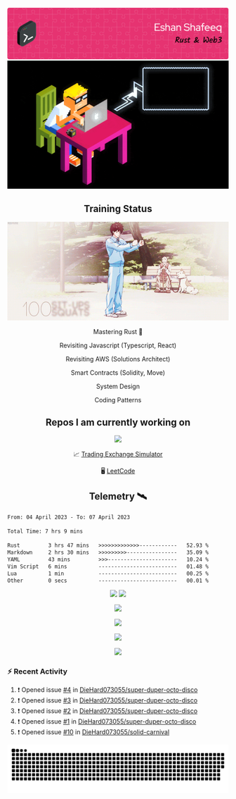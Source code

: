 ![Header](/assets/github-header-image.png)
![Work in Progress](/assets/WIP.gif "Work in Progress")


<h2 align="center">Training Status</h2>
<p align="center">
  <img alig src="/assets/saitama_training.gif" />
</p>


<p align="center">
Mastering Rust 🦀  
</p>
<p align="center">
Revisiting Javascript (Typescript, React)  
</p>
<p align="center">
Revisiting AWS (Solutions Architect)  
</p>
<p align="center">
Smart Contracts (Solidity, Move)  
</p>
<p align="center">
System Design  
</p>
<p align="center">
Coding Patterns  
</p>

<h2 align="center">Repos I am currently working on </h2>
<p align="center">
  <img alig src="/assets/Izuku_uses_Faux_100.gif" />
</p>

<p align="center">
 📈 <a href="https://github.com/DieHard073055/solid-carnival">Trading Exchange Simulator</a></li>
</p>
<p align="center">
 🖥  <a href="https://github.com/DieHard073055/super-duper-octo-disc">LeetCode</a></li>
</p>


<h2 align="center">Telemetry  🛰</h2>
<!--START_SECTION:waka-->

```text
From: 04 April 2023 - To: 07 April 2023

Total Time: 7 hrs 9 mins

Rust         3 hrs 47 mins   >>>>>>>>>>>>>------------   52.93 %
Markdown     2 hrs 30 mins   >>>>>>>>>----------------   35.09 %
YAML         43 mins         >>>----------------------   10.24 %
Vim Script   6 mins          -------------------------   01.48 %
Lua          1 min           -------------------------   00.25 %
Other        0 secs          -------------------------   00.01 %
```
<!--END_SECTION:waka-->

<p align="center">
  <img width="500" alig src="https://wakatime.com/share/@e5cdae17-ff21-447b-88c4-dbcea5d0baa2/4578abe6-1ecf-4208-bbce-9cfc08a143ad.svg" />
  <img width="500" alig src="https://wakatime.com/share/@e5cdae17-ff21-447b-88c4-dbcea5d0baa2/408d90d5-b838-4730-880e-a778bf51a460.svg" />
</p>

<p align="center">
  <img alig src="https://github-profile-trophy.vercel.app/?username=diehard073055&theme=darkhub" />
</p>

<p align="center">
  <img alig src="https://github-readme-stats.vercel.app/api?username=diehard073055&show_icons=true&theme=radical&card_width=700" />
</p>

<p align="center">
  <img alig src="https://github-readme-stats.vercel.app/api/top-langs/?username=diehard073055&theme=radical&card_width=700" />
</p>
<p align="center">
  <img alig src="https://streak-stats.demolab.com?user=diehard073055&theme=dark&hide_border=true" />
</p>



### ⚡ Recent Activity

<!--START_SECTION:activity-->
1. ❗️ Opened issue [#4](https://github.com/DieHard073055/super-duper-octo-disco/issues/4) in [DieHard073055/super-duper-octo-disco](https://github.com/DieHard073055/super-duper-octo-disco)
2. ❗️ Opened issue [#3](https://github.com/DieHard073055/super-duper-octo-disco/issues/3) in [DieHard073055/super-duper-octo-disco](https://github.com/DieHard073055/super-duper-octo-disco)
3. ❗️ Opened issue [#2](https://github.com/DieHard073055/super-duper-octo-disco/issues/2) in [DieHard073055/super-duper-octo-disco](https://github.com/DieHard073055/super-duper-octo-disco)
4. ❗️ Opened issue [#1](https://github.com/DieHard073055/super-duper-octo-disco/issues/1) in [DieHard073055/super-duper-octo-disco](https://github.com/DieHard073055/super-duper-octo-disco)
5. ❗️ Opened issue [#10](https://github.com/DieHard073055/solid-carnival/issues/10) in [DieHard073055/solid-carnival](https://github.com/DieHard073055/solid-carnival)
<!--END_SECTION:activity-->

<picture>
  <source media="(prefers-color-scheme: dark)" srcset="https://raw.githubusercontent.com/DieHard073055/diehard073055/output/github-contribution-grid-snake-dark.svg" />
  <source media="(prefers-color-scheme: light)" srcset="https://raw.githubusercontent.com/DieHard073055/diehard073055/output/github-contribution-grid-snake.svg" />
  <img alt="github-snake" src="https://raw.githubusercontent.com/DieHard073055/diehard073055/output/github-contribution-grid-snake.svg" />
</picture>
